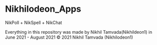 # Nikhilodeon_Apps
NikPoll + NikSpell + NikChat

Everything in this repository was made by Nikhil Tamvada(Nikhildeon1) in June 2021 - August 2021
©️ 2021 Nikhil Tamvada (Nikhilodeon1)
